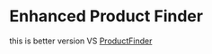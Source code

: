# Enhanced Product Finder
this is better version    VS [ProductFinder](https://github.com/HosseinNaseran/ProductFinder.git)




